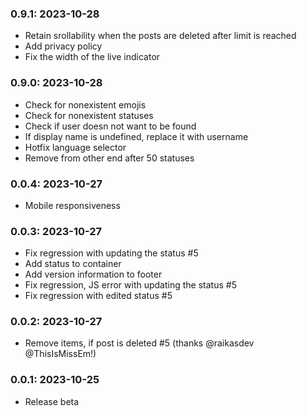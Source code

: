 ### 0.9.1: 2023-10-28

* Retain srollability when the posts are deleted after limit is reached
* Add privacy policy
* Fix the width of the live indicator

### 0.9.0: 2023-10-28

* Check for nonexistent emojis
* Check for nonexistent statuses
* Check if user doesn not want to be found
* If display name is undefined, replace it with username
* Hotfix language selector
* Remove from other end after 50 statuses

### 0.0.4: 2023-10-27

* Mobile responsiveness

### 0.0.3: 2023-10-27

* Fix regression with updating the status #5
* Add status to container
* Add version information to footer
* Fix regression, JS error with updating the status #5
* Fix regression with edited status #5

### 0.0.2: 2023-10-27

* Remove items, if post is deleted #5 (thanks @raikasdev @ThisIsMissEm!)

### 0.0.1: 2023-10-25

* Release beta
